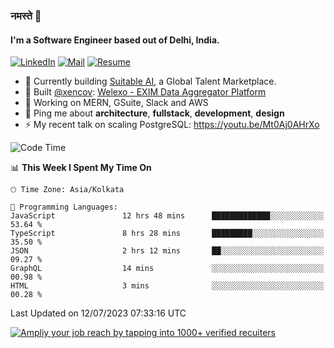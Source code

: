 ### नमस्ते 🙏

#### I'm a Software Engineer based out of Delhi, India.

[![LinkedIn](https://img.shields.io/badge/linkedin-%230077B5.svg)](https://linkedin.com/in/sambhav2612)
[![Mail](https://img.shields.io/badge/gmail-D14836)](mailto:sambhavjain2612@gmail.com)
[![Resume](https://img.shields.io/badge/resume-%23#FFFF00.svg)](https://mega.nz/file/IjA3yaoB#BFfQg1-aKva0piAd_wWs8Hf5dlnYRQ2ZkwtYwNMzBhA)

- 🏢 Currently building [Suitable AI](https://suitable.ai), a Global Talent Marketplace.
- 💅 Built [@xencov](https://github.com/xencov): [Welexo - EXIM Data Aggregator Platform](https://welexo.com)
- 🌱 Working on MERN, GSuite, Slack and AWS
- 💬 Ping me about **architecture**, **fullstack**, **development**, **design**
- ⚡️ My recent talk on scaling PostgreSQL: https://youtu.be/Mt0Aj0AHrXo

<!--START_SECTION:waka-->
![Code Time](http://img.shields.io/badge/Code%20Time-3%2C539%20hrs%2039%20mins-blue)

📊 **This Week I Spent My Time On** 

```text
🕑︎ Time Zone: Asia/Kolkata

💬 Programming Languages: 
JavaScript               12 hrs 48 mins      █████████████░░░░░░░░░░░░   53.64 % 
TypeScript               8 hrs 28 mins       █████████░░░░░░░░░░░░░░░░   35.50 % 
JSON                     2 hrs 12 mins       ██░░░░░░░░░░░░░░░░░░░░░░░   09.27 % 
GraphQL                  14 mins             ░░░░░░░░░░░░░░░░░░░░░░░░░   00.98 % 
HTML                     3 mins              ░░░░░░░░░░░░░░░░░░░░░░░░░   00.28 % 
```


 Last Updated on 12/07/2023 07:33:16 UTC
<!--END_SECTION:waka-->

[![Ampliy your job reach by tapping into 1000+ verified recuiters](https://user-images.githubusercontent.com/19583619/212717528-45b497fd-e886-4452-90fe-93829667bd63.png)](https://suitable.ai)

